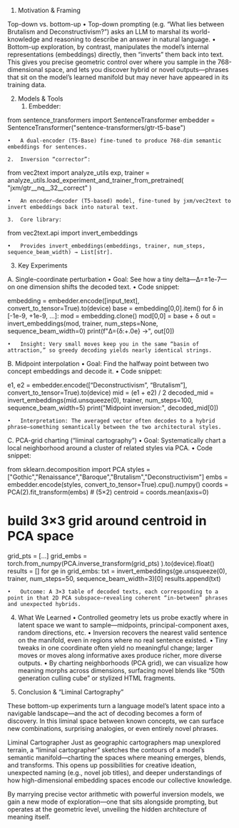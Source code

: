 1. Motivation & Framing

Top-down vs. bottom-up
	•	Top-down prompting (e.g. “What lies between Brutalism and Deconstructivism?”) asks an LLM to marshal its world-knowledge and reasoning to describe an answer in natural language.
	•	Bottom-up exploration, by contrast, manipulates the model’s internal representations (embeddings) directly, then “inverts” them back into text. This gives you precise geometric control over where you sample in the 768-dimensional space, and lets you discover hybrid or novel outputs—phrases that sit on the model’s learned manifold but may never have appeared in its training data.

2. Models & Tools
	1.	Embedder:

from sentence_transformers import SentenceTransformer
embedder = SentenceTransformer("sentence-transformers/gtr-t5-base")

	•	A dual-encoder (T5-Base) fine-tuned to produce 768-dim semantic embeddings for sentences.

	2.	Inversion “corrector”:

from vec2text import analyze_utils
exp, trainer = analyze_utils.load_experiment_and_trainer_from_pretrained(
    "jxm/gtr__nq__32__correct"
)

	•	An encoder–decoder (T5-based) model, fine-tuned by jxm/vec2text to invert embeddings back into natural text.

	3.	Core library:

from vec2text.api import invert_embeddings

	•	Provides invert_embeddings(embeddings, trainer, num_steps, sequence_beam_width) → List[str].


3. Key Experiments

A. Single-coordinate perturbation
	•	Goal: See how a tiny delta—Δ=±1e-7—on one dimension shifts the decoded text.
	•	Code snippet:

embedding = embedder.encode([input_text], convert_to_tensor=True).to(device)
base = embedding[0,0].item()
for δ in [-1e-9, +1e-9, …]:
    mod = embedding.clone()
    mod[0,0] = base + δ
    out = invert_embeddings(mod, trainer, num_steps=None, sequence_beam_width=0)
    print(f"Δ={δ:+.0e} →", out[0])


	•	Insight: Very small moves keep you in the same “basin of attraction,” so greedy decoding yields nearly identical strings.

B. Midpoint interpolation
	•	Goal: Find the halfway point between two concept embeddings and decode it.
	•	Code snippet:

e1, e2 = embedder.encode([“Deconstructivism”, “Brutalism”],
                         convert_to_tensor=True).to(device)
mid = (e1 + e2) / 2
decoded_mid = invert_embeddings(mid.unsqueeze(0), trainer,
                                num_steps=100,
                                sequence_beam_width=5)
print("Midpoint inversion:", decoded_mid[0])


	•	Interpretation: The averaged vector often decodes to a hybrid phrase—something semantically between the two architectural styles.

C. PCA-grid charting (“liminal cartography”)
	•	Goal: Systematically chart a local neighborhood around a cluster of related styles via PCA.
	•	Code snippet:

from sklearn.decomposition import PCA
styles = ["Gothic","Renaissance","Baroque","Brutalism","Deconstructivism"]
embs   = embedder.encode(styles, convert_to_tensor=True).cpu().numpy()
coords = PCA(2).fit_transform(embs)            # (5×2)
centroid = coords.mean(axis=0)
# build 3×3 grid around centroid in PCA space
grid_pts = [...]
grid_embs = torch.from_numpy(PCA.inverse_transform(grid_pts)
                            ).to(device).float()
results = []
for ge in grid_embs:
    txt = invert_embeddings(ge.unsqueeze(0), trainer,
                            num_steps=50,
                            sequence_beam_width=3)[0]
    results.append(txt)


	•	Outcome: A 3×3 table of decoded texts, each corresponding to a point in that 2D PCA subspace—revealing coherent “in-between” phrases and unexpected hybrids.


4. What We Learned
	•	Controlled geometry lets us probe exactly where in latent space we want to sample—midpoints, principal-component axes, random directions, etc.
	•	Inversion recovers the nearest valid sentence on the manifold, even in regions where no real sentence existed.
	•	Tiny tweaks in one coordinate often yield no meaningful change; larger moves or moves along informative axes produce richer, more diverse outputs.
	•	By charting neighborhoods (PCA grid), we can visualize how meaning morphs across dimensions, surfacing novel blends like “50th generation culling cube” or stylized HTML fragments.


5. Conclusion & “Liminal Cartography”

These bottom-up experiments turn a language model’s latent space into a navigable landscape—and the act of decoding becomes a form of discovery. In this liminal space between known concepts, we can surface new combinations, surprising analogies, or even entirely novel phrases.

Liminal Cartographer
Just as geographic cartographers map unexplored terrain, a “liminal cartographer” sketches the contours of a model’s semantic manifold—charting the spaces where meaning emerges, blends, and transforms. This opens up possibilities for creative ideation, unexpected naming (e.g., novel job titles), and deeper understandings of how high-dimensional embedding spaces encode our collective knowledge.

By marrying precise vector arithmetic with powerful inversion models, we gain a new mode of exploration—one that sits alongside prompting, but operates at the geometric level, unveiling the hidden architecture of meaning itself.
